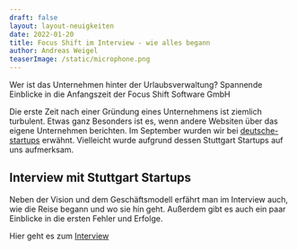 ```yaml
---
draft: false
layout: layout-neuigkeiten
date: 2022-01-20
title: Focus Shift im Interview - wie alles begann
author: Andreas Weigel
teaserImage: /static/microphone.png
---
```


Wer ist das Unternehmen hinter der Urlaubsverwaltung? Spannende Einblicke in die Anfangszeit der Focus Shift Software GmbH

<!-- more -->

Die erste Zeit nach einer Gründung eines Unternehmens ist ziemlich turbulent. Etwas ganz Besonders ist es, wenn andere 
Websiten über das eigene Unternehmen berichten. Im September wurden wir bei [deutsche-startups](https://www.deutsche-startups.de/2021/09/16/5-neue-startups-swa)
erwähnt. Vielleicht wurde aufgrund dessen Stuttgart Startups auf uns aufmerksam.

## Interview mit Stuttgart Startups

Neben der Vision und dem Geschäftsmodell erfährt man im Interview auch, wie die Reise begann und wo sie hin geht.
Außerdem gibt es auch ein paar Einblicke in die ersten Fehler und Erfolge. 

Hier geht es zum [Interview](https://www.stuttgart-startups.de/andreas-weigel-von-focus-shift-software-aus-karlsruhe-im-interview/) 

